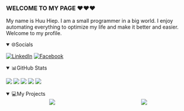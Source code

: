 ### WELCOME TO MY PAGE ❤️❤️❤️
My name is Huu Hiep. I am a small programmer in a big world. I enjoy automating everything to optimize my life and make it better and easier. Welcome to my profile.

<details open>
  <summary>🌐Socials</summary>
  
  [![LinkedIn](https://img.shields.io/badge/LinkedIn-%230077B5.svg?logo=linkedin&logoColor=white)](https://www.linkedin.com/in/hhiepz/)
  [![Facebook](https://img.shields.io/badge/Facebook-%231877F2.svg?logo=Facebook&logoColor=white)](https://facebook.com/nhoc.hiepz)
</details>


<details open>
  <summary>📊GitHub Stats</summary>

  ![](http://github-profile-summary-cards.vercel.app/api/cards/profile-details?username=hhiepz&theme=dark)
  ![](http://github-profile-summary-cards.vercel.app/api/cards/repos-per-language?username=hhiepz&theme=dark)
  ![](http://github-profile-summary-cards.vercel.app/api/cards/most-commit-language?username=hhiepz&theme=dark)
  ![](http://github-profile-summary-cards.vercel.app/api/cards/stats?username=hhiepz&theme=dark)
  ![](http://github-profile-summary-cards.vercel.app/api/cards/productive-time?username=hhiepz&theme=dark&utcOffset=7)
</details>

<details open>
  <summary>💻My Projects</summary>

  <div style="display: flex; justify-content: space-around;">
    <a href="https://github.com/HHiepz/PHP-Card-Exchange">
      <img src="https://github-readme-stats.vercel.app/api/pin/?username=hhiepz&repo=PHP-Card-Exchange&theme=algolia" />
    </a>
    <a href="https://github.com/HHiepz/Optimal-Assets-Folder-Management">
      <img src="https://github-readme-stats.vercel.app/api/pin/?username=hhiepz&repo=Optimal-Assets-Folder-Management&theme=github_dark" />
    </a>
  </div>
</details>

